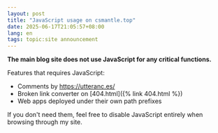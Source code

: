 ```yaml
---
layout: post
title: "JavaScript usage on csmantle.top"
date: 2025-06-17T21:05:57+08:00
lang: en
tags: topic:site announcement
---
```


**The main blog site does not use JavaScript for any critical functions.**

Features that requires JavaScript:

* Comments by <https://utteranc.es/>
* Broken link converter on [404.html]({% link 404.html %})
* Web apps deployed under their own path prefixes

If you don't need them, feel free to disable JavaScript entirely when browsing through my site.
